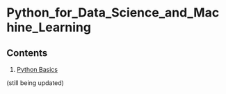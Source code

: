 # Python_for_Data_Science_and_Machine_Learning
## Contents  
1. <a href='https://github.com/Xiangyi-SDSU/Python_for_Data_Science_and_Machine_Learning/tree/main/Python_Basics'>Python Basics</a>

(still being updated)
